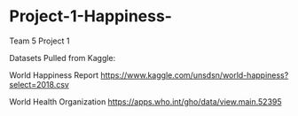 # Project-1-Happiness-
Team 5 Project 1 

Datasets Pulled from Kaggle:

World Happiness Report https://www.kaggle.com/unsdsn/world-happiness?select=2018.csv 

World Health Organization https://apps.who.int/gho/data/view.main.52395
